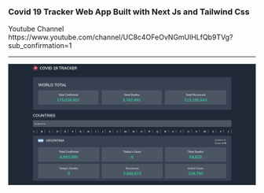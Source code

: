 <h3>Covid 19 Tracker Web App Built with Next Js and Tailwind Css</h3>
<p>Youtube Channel https://www.youtube.com/channel/UC8c4OFeOvNGmUlHLfQb9TVg?sub_confirmation=1</p>

<hr>

<img src="public/screenshot.png" />
